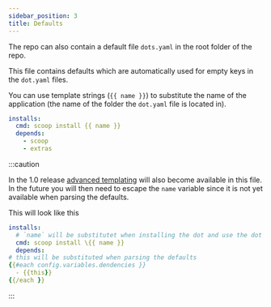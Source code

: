 ```yaml
---
sidebar_position: 3
title: Defaults
---
```


The repo can also contain a default file `dots.yaml` in the root folder of the repo.

This file contains defaults which are automatically used for empty keys in the `dot.yaml` files.

You can use template strings (`{{ name }}`) to substitute the name of the application (the name of the folder the `dot.yaml` file is located in).

```yaml title="Example: dots.yaml"
installs:
  cmd: scoop install {{ name }}
  depends:
    - scoop
    - extras
```

:::caution

In the 1.0 release [advanced templating](templating.md) will also become available in this file.
In the future you will then need to escape the `name` variable since it is not yet available when parsing the defaults.

This will look like this
```yaml title="Example: dots.yaml"
installs:
  # `name` will be substitutet when installing the dot and use the dot name
  cmd: scoop install \{{ name }}
  depends:
# this will be substituted when parsing the defaults
{{#each config.variables.dendencies }}
  - {{this}}
{{/each }}
```

:::